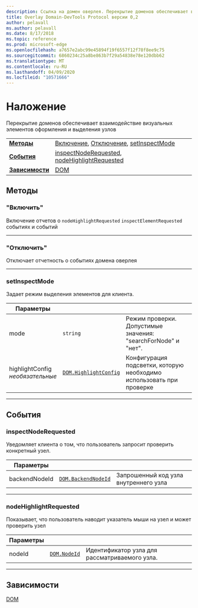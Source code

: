 ```yaml
---
description: Ссылка на домен оверлея. Перекрытие доменов обеспечивает взаимодействие визуальных элементов оформления и выделения узлов
title: Overlay Domain-DevTools Protocol версии 0,2
author: pelavall
ms.author: pelavall
ms.date: 8/17/2018
ms.topic: reference
ms.prod: microsoft-edge
ms.openlocfilehash: a7657e2abc99e45894f19f6557f12f78f8ee9c75
ms.sourcegitcommit: 6860234c25a8be863b7f29a54838e78e120dbb62
ms.translationtype: MT
ms.contentlocale: ru-RU
ms.lasthandoff: 04/09/2020
ms.locfileid: "10571666"
---
```

# Наложение
Перекрытие доменов обеспечивает взаимодействие визуальных элементов оформления и выделения узлов

| | |
|-|-|
| [**Методы**](#methods) | [Включение](#enable), [Отключение](#disable), [setInspectMode](#setinspectmode) |
| [**События**](#events) | [inspectNodeRequested](#inspectnoderequested), [nodeHighlightRequested](#nodehighlightrequested) |
| [**Зависимости**](#dependencies) | [DOM](dom.md) |
## Методы

### "Включить"
Включение отчетов о <code>nodeHighlightRequested</code> <code>inspectElementRequested</code> событиях и событий

</p>

---

### "Отключить" 
Отключает отчетность о событиях домена оверлея

</p>

---

### setInspectMode
Задает режим выделения элементов для клиента.

<table>
    <thead>
        <tr>
            <th>Параметры</th>
            <th></th>
            <th></th>
        </tr>
    </thead>
    <tbody>
        <tr>
            <td>mode</td>
            <td><code class="flyout">string</code></td>
            <td>Режим проверки.  Допустимые значения: "searchForNode" и "нет".</td>
        </tr>
        <tr>
            <td>highlightConfig <br/> <i>необязательные</i></td>
            <td><a href="dom.md#highlightconfig"><code class="flyout">DOM.HighlightConfig</code></a></td>
            <td>Конфигурация подсветки, которую необходимо использовать при проверке</td>
        </tr>
    </tbody>
</table>
</p>

---

## События

### inspectNodeRequested
Уведомляет клиента о том, что пользователь запросит проверить конкретный узел.

<table>
    <thead>
        <tr>
            <th>Параметры</th>
            <th></th>
            <th></th>
        </tr>
    </thead>
    <tbody>
        <tr>
            <td>backendNodeId</td>
            <td><a href="dom.md#backendnodeid"><code class="flyout">DOM.BackendNodeId</code></a></td>
            <td>Запрошенный код узла внутреннего узла</td>
        </tr>
    </tbody>
</table>
</p>

---

### nodeHighlightRequested
Показывает, что пользователь наводит указатель мыши на узел и может проверить узел

<table>
    <thead>
        <tr>
            <th>Параметры</th>
            <th></th>
            <th></th>
        </tr>
    </thead>
    <tbody>
        <tr>
            <td>nodeId</td>
            <td><a href="dom.md#nodeid"><code class="flyout">DOM.NodeId</code></a></td>
            <td>Идентификатор узла для рассматриваемого узла.</td>
        </tr>
    </tbody>
</table>
</p>

---

## Зависимости

[DOM](dom.md)